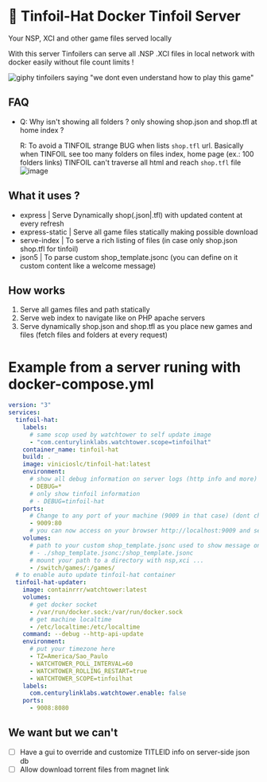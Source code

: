 # 📂 Tinfoil-Hat Docker Tinfoil Server

Your NSP, XCI and other game files served locally

With this server Tinfoilers can serve all .NSP .XCI files in local network with docker easily without file count limits !

![giphy tinfoilers saying "we dont even understand how to play this game"](https://media.giphy.com/media/3o6Zt4uuhvA0qmUIgg/giphy.gif)

## FAQ

- Q: Why isn't showing all folders ? only showing shop.json and shop.tfl at home index ?

  R: To avoid a TINFOIL strange BUG when lists `shop.tfl` url. Basically when TINFOIL see too many folders on files index, home page (ex.: 100 folders links) TINFOIL can't traverse all html and reach `shop.tfl` file 
![image](https://user-images.githubusercontent.com/10997022/214861654-b24aeab7-0e18-40ab-932b-9293ce4579b0.png)

## What it uses ?

- express |  Serve Dynamically shop(.json|.tfl) with updated content at every refresh
- express-static |  Serve all game files statically making possible download
- serve-index |  To serve a rich listing of files (in case only shop.json shop.tfl for tinfoil)
- json5 | To parse custom shop_template.jsonc (you can define on it custom content like a welcome message)

## How works

1. Serve all games files and path statically 
2. Serve web index to navigate like on PHP apache servers
3. Serve dynamically shop.json and shop.tfl as you place new games and files (fetch files and folders at every request)

# Example from a server runing with docker-compose.yml
```yml
version: "3"
services:
  tinfoil-hat:
    labels:
      # same scop used by watchtower to self update image
      - "com.centurylinklabs.watchtower.scope=tinfoilhat"
    container_name: tinfoil-hat
    build: .
    image: vinicioslc/tinfoil-hat:latest
    environment:
      # show all debug information on server logs (http info and more)
      - DEBUG=*
      # only show tinfoil information
      # - DEBUG=tinfoil-hat
    ports:
      # Change to any port of your machine (9009 in that case) (dont change the :80 !!!)
      - 9009:80
      # you can now access on your browser http://localhost:9009 and see your games
    volumes:
      # path to your custom shop_template.jsonc used to show message on success or add authentication
      # - ./shop_template.jsonc:/shop_template.jsonc
      # mount your path to a directory with nsp,xci ...
      - /switch/games/:/games/
  # to enable auto update tinfoil-hat container
  tinfoil-hat-updater:
    image: containrrr/watchtower:latest
    volumes:
      # get docker socket
      - /var/run/docker.sock:/var/run/docker.sock
      # get machine localtime
      - /etc/localtime:/etc/localtime
    command: --debug --http-api-update
    environment:
      # put your timezone here
      - TZ=America/Sao_Paulo
      - WATCHTOWER_POLL_INTERVAL=60
      - WATCHTOWER_ROLLING_RESTART=true
      - WATCHTOWER_SCOPE=tinfoilhat
    labels:
      com.centurylinklabs.watchtower.enable: false
    ports:
      - 9008:8080
```

## We want but we can't

- [ ] Have a gui to override and customize TITLEID info on server-side json db
- [ ] Allow download torrent files from magnet link
